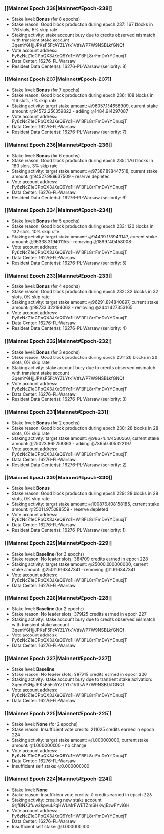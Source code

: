 ### [[Mainnet Epoch 238|Mainnet#Epoch-238]]
* Stake level: **Bonus** (for 8 epochs)
* Stake reason: Good block production during epoch 237: 167 blocks in 176 slots, 6% skip rate
* Staking activity: stake account busy due to credits observed mismatch with transient stake account 3qemYGHjjJPKsF5FcAYZLYtk1VtfsWP7W9NSBLkfGNQf
* Vote account address: Fy6zNoZ1eCPpQX3JXeQ9Yd1HW1BFL8rrFmDvYYDnuxjT
* Data Center: 16276-PL-Warsaw
* Resident Data Center(s): 16276-PL-Warsaw (seniority: 8)
### [[Mainnet Epoch 237|Mainnet#Epoch-237]]
* Stake level: **Bonus** (for 7 epochs)
* Stake reason: Good block production during epoch 236: 108 blocks in 116 slots, 7% skip rate
* Staking activity: target stake amount: ◎96057.164656909, current stake amount: ◎94572.250359822 - adding ◎1484.914297087
* Vote account address: Fy6zNoZ1eCPpQX3JXeQ9Yd1HW1BFL8rrFmDvYYDnuxjT
* Data Center: 16276-PL-Warsaw
* Resident Data Center(s): 16276-PL-Warsaw (seniority: 7)
### [[Mainnet Epoch 236|Mainnet#Epoch-236]]
* Stake level: **Bonus** (for 6 epochs)
* Stake reason: Good block production during epoch 235: 176 blocks in 180 slots, 3% skip rate
* Staking activity: target stake amount: ◎97387.898447518, current stake amount: ◎94527.989637509 - reserve depleted
* Vote account address: Fy6zNoZ1eCPpQX3JXeQ9Yd1HW1BFL8rrFmDvYYDnuxjT
* Data Center: 16276-PL-Warsaw
* Resident Data Center(s): 16276-PL-Warsaw (seniority: 6)
### [[Mainnet Epoch 234|Mainnet#Epoch-234]]
* Stake level: **Bonus** (for 5 epochs)
* Stake reason: Good block production during epoch 233: 120 blocks in 132 slots, 10% skip rate
* Staking activity: target stake amount: ◎94439.178943147, current stake amount: ◎96338.319401155 - removing ◎1899.140458008
* Vote account address: Fy6zNoZ1eCPpQX3JXeQ9Yd1HW1BFL8rrFmDvYYDnuxjT
* Data Center: 16276-PL-Warsaw
* Resident Data Center(s): 16276-PL-Warsaw (seniority: 5)
### [[Mainnet Epoch 233|Mainnet#Epoch-233]]
* Stake level: **Bonus** (for 4 epochs)
* Stake reason: Good block production during epoch 232: 32 blocks in 32 slots, 0% skip rate
* Staking activity: target stake amount: ◎96291.894840897, current stake amount: ◎98733.322194062 - removing ◎2441.427353165
* Vote account address: Fy6zNoZ1eCPpQX3JXeQ9Yd1HW1BFL8rrFmDvYYDnuxjT
* Data Center: 16276-PL-Warsaw
* Resident Data Center(s): 16276-PL-Warsaw (seniority: 4)
### [[Mainnet Epoch 232|Mainnet#Epoch-232]]
* Stake level: **Bonus** (for 3 epochs)
* Stake reason: Good block production during epoch 231: 28 blocks in 28 slots, 0% skip rate
* Staking activity: stake account busy due to credits observed mismatch with transient stake account 3qemYGHjjJPKsF5FcAYZLYtk1VtfsWP7W9NSBLkfGNQf
* Vote account address: Fy6zNoZ1eCPpQX3JXeQ9Yd1HW1BFL8rrFmDvYYDnuxjT
* Data Center: 16276-PL-Warsaw
* Resident Data Center(s): 16276-PL-Warsaw (seniority: 3)
### [[Mainnet Epoch 231|Mainnet#Epoch-231]]
* Stake level: **Bonus** (for 2 epochs)
* Stake reason: Good block production during epoch 230: 28 blocks in 28 slots, 0% skip rate
* Staking activity: target stake amount: ◎98674.474580560, current stake amount: ◎25023.869258363 - adding ◎73650.605322197
* Vote account address: Fy6zNoZ1eCPpQX3JXeQ9Yd1HW1BFL8rrFmDvYYDnuxjT
* Data Center: 16276-PL-Warsaw
* Resident Data Center(s): 16276-PL-Warsaw (seniority: 2)
### [[Mainnet Epoch 230|Mainnet#Epoch-230]]
* Stake level: **Bonus**
* Stake reason: Good block production during epoch 229: 28 blocks in 28 slots, 0% skip rate
* Staking activity: target stake amount: ◎100876.808158185, current stake amount: ◎25011.975388559 - reserve depleted
* Vote account address: Fy6zNoZ1eCPpQX3JXeQ9Yd1HW1BFL8rrFmDvYYDnuxjT
* Data Center: 16276-PL-Warsaw
* Resident Data Center(s): 16276-PL-Warsaw (seniority: 1)
### [[Mainnet Epoch 229|Mainnet#Epoch-229]]
* Stake level: **Baseline** (for 3 epochs)
* Stake reason: No leader slots; 384709 credits earned in epoch 228
* Staking activity: target stake amount: ◎25000.000000000, current stake amount: ◎25011.916347341 - removing ◎11.916347341
* Vote account address: Fy6zNoZ1eCPpQX3JXeQ9Yd1HW1BFL8rrFmDvYYDnuxjT
* Data Center: 16276-PL-Warsaw
### [[Mainnet Epoch 228|Mainnet#Epoch-228]]
* Stake level: **Baseline** (for 2 epochs)
* Stake reason: No leader slots; 379125 credits earned in epoch 227
* Staking activity: stake account busy due to credits observed mismatch with transient stake account 3qemYGHjjJPKsF5FcAYZLYtk1VtfsWP7W9NSBLkfGNQf
* Vote account address: Fy6zNoZ1eCPpQX3JXeQ9Yd1HW1BFL8rrFmDvYYDnuxjT
* Data Center: 16276-PL-Warsaw
### [[Mainnet Epoch 227|Mainnet#Epoch-227]]
* Stake level: **Baseline**
* Stake reason: No leader slots; 387615 credits earned in epoch 226
* Staking activity: stake account busy due to transient stake activation: 3qemYGHjjJPKsF5FcAYZLYtk1VtfsWP7W9NSBLkfGNQf
* Vote account address: Fy6zNoZ1eCPpQX3JXeQ9Yd1HW1BFL8rrFmDvYYDnuxjT
* Data Center: 16276-PL-Warsaw
### [[Mainnet Epoch 225|Mainnet#Epoch-225]]
* Stake level: **None** (for 2 epochs)
* Stake reason: Insufficient vote credits: 211025 credits earned in epoch 224
* Staking activity: target stake amount: ◎1.000000000, current stake amount: ◎1.000000000 - no change
* Vote account address: Fy6zNoZ1eCPpQX3JXeQ9Yd1HW1BFL8rrFmDvYYDnuxjT
* Data Center: 16276-PL-Warsaw
* Insufficient self stake: ◎0.000000000
### [[Mainnet Epoch 224|Mainnet#Epoch-224]]
* Stake level: **None**
* Stake reason: Insufficient vote credits: 0 credits earned in epoch 223
* Staking activity: creating new stake account 9rjfBNX3fuw2kpvuLRqHWLMrFWETZmSHKwjExwFYviGH
* Vote account address: Fy6zNoZ1eCPpQX3JXeQ9Yd1HW1BFL8rrFmDvYYDnuxjT
* Data Center: 16276-PL-Warsaw
* Insufficient self stake: ◎0.000000000